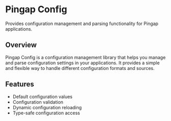 # Pingap Config

Provides configuration management and parsing functionality for Pingap applications.

## Overview

Pingap Config is a configuration management library that helps you manage and parse configuration settings in your applications. It provides a simple and flexible way to handle different configuration formats and sources.

## Features

- Default configuration values
- Configuration validation
- Dynamic configuration reloading
- Type-safe configuration access
